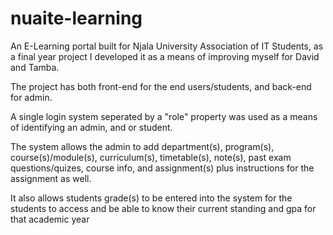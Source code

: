 # nuaite-learning
An E-Learning portal built for Njala University Association of IT Students, as a final year project
I developed it as a means of improving myself for David and Tamba.

The project has both front-end for the end users/students, and back-end for admin.

A single login system seperated by a "role" property was used as a means of identifying an admin, and or student.

The system allows the admin to add department(s), program(s), course(s)/module(s), curriculum(s), timetable(s), note(s), past exam questions/quizes, course info,
and assignment(s) plus instructions for the assignment as well.

It also allows students grade(s) to be entered into the system for the students to access and be able to know their current standing and gpa for that academic year
